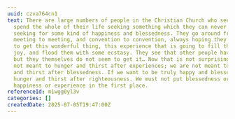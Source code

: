 ```yaml
---
uuid: czva764cn1
text: There are large numbers of people in the Christian Church who seem to
  spend the whole of their life seeking something which they can never find,
  seeking for some kind of happiness and blessedness. They go around from
  meeting to meeting, and convention to convention, always hoping they are going
  to get this wonderful thing, this experience that is going to fill them with
  joy, and flood them with some ecstasy. They see that other people have had it,
  but they themselves do not seem to get it… Now that is not surprising. We are
  not meant to hunger and thirst after experiences; we are not meant to hunger
  and thirst after blessedness. If we want to be truly happy and blessed we must
  hunger and thirst after righteousness. We must not put blessedness or
  happiness or experience in the first place.
referenceId: m1wgg0yl3v
categories: []
createdDate: 2025-07-05T19:47:00Z
---
```

